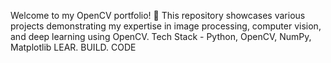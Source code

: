 Welcome to my OpenCV portfolio! 🚀 This repository showcases various projects demonstrating my expertise in image processing, computer vision, and deep learning using OpenCV.
Tech Stack - Python, OpenCV, NumPy, Matplotlib
LEAR. BUILD. CODE
